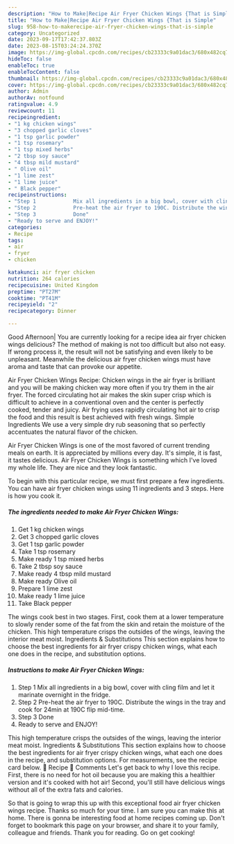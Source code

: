 ```yaml
---
description: "How to Make|Recipe Air Fryer Chicken Wings {That is Simple"
title: "How to Make|Recipe Air Fryer Chicken Wings {That is Simple"
slug: 958-how-to-makerecipe-air-fryer-chicken-wings-that-is-simple
category: Uncategorized
date: 2023-09-17T17:42:37.803Z
date: 2023-08-15T03:24:24.370Z
image: https://img-global.cpcdn.com/recipes/cb23333c9a01dac3/680x482cq70/air-fryer-chicken-wings-recipe-main-photo.jpg
hideToc: false
enableToc: true
enableTocContent: false
thumbnail: https://img-global.cpcdn.com/recipes/cb23333c9a01dac3/680x482cq70/air-fryer-chicken-wings-recipe-main-photo.jpg
cover: https://img-global.cpcdn.com/recipes/cb23333c9a01dac3/680x482cq70/air-fryer-chicken-wings-recipe-main-photo.jpg
author: Admin
authorAv: notfound
ratingvalue: 4.9
reviewcount: 11
recipeingredient:
- "1 kg chicken wings"
- "3 chopped garlic cloves"
- "1 tsp garlic powder"
- "1 tsp rosemary"
- "1 tsp mixed herbs"
- "2 tbsp soy sauce"
- "4 tbsp mild mustard"
- " Olive oil"
- "1 lime zest"
- "1 lime juice"
- " Black pepper"
recipeinstructions:
- "Step 1            Mix all ingredients in a big bowl, cover with cling film and let it marinate overnight in the fridge."
- "Step 2            Pre-heat the air fryer to 190C. Distribute the wings in the tray and cook for 24min at 190C flip mid-time."
- "Step 3            Done"
- "Ready to serve and ENJOY!"
categories:
- Recipe
tags:
- air
- fryer
- chicken

katakunci: air fryer chicken 
nutrition: 264 calories
recipecuisine: United Kingdom
preptime: "PT27M"
cooktime: "PT41M"
recipeyield: "2"
recipecategory: Dinner

---
```



Good Afternoon| You are currently looking for a recipe idea air fryer chicken wings delicious? The method of making is not too difficult but also not easy. If wrong process it, the result will not be satisfying and even likely to be unpleasant. Meanwhile the delicious air fryer chicken wings must have aroma and taste that can provoke our appetite.





Air Fryer Chicken Wings Recipe: Chicken wings in the air fryer is brilliant and you will be making chicken way more often if you try them in the air fryer. The forced circulating hot air makes the skin super crisp which is difficult to achieve in a conventional oven and the center is perfectly cooked, tender and juicy. Air frying uses rapidly circulating hot air to crisp the food and this result is best achieved with fresh wings. Simple Ingredients We use a very simple dry rub seasoning that so perfectly accentuates the natural flavor of the chicken.

Air Fryer Chicken Wings is one of the most favored of current trending meals on earth. It is appreciated by millions every day. It's simple, it is fast, it tastes delicious. Air Fryer Chicken Wings is something which I've loved my whole life. They are nice and they look fantastic.


To begin with this particular recipe, we must first prepare a few ingredients. You can have air fryer chicken wings using 11 ingredients and 3 steps. Here is how you cook it.

<!--inarticleads1-->

##### The ingredients needed to make Air Fryer Chicken Wings:

1. Get 1 kg chicken wings
1. Get 3 chopped garlic cloves
1. Get 1 tsp garlic powder
1. Take 1 tsp rosemary
1. Make ready 1 tsp mixed herbs
1. Take 2 tbsp soy sauce
1. Make ready 4 tbsp mild mustard
1. Make ready  Olive oil
1. Prepare 1 lime zest
1. Make ready 1 lime juice
1. Take  Black pepper


The wings cook best in two stages. First, cook them at a lower temperature to slowly render some of the fat from the skin and retain the moisture of the chicken. This high temperature crisps the outsides of the wings, leaving the interior meat moist. Ingredients &amp; Substitutions This section explains how to choose the best ingredients for air fryer crispy chicken wings, what each one does in the recipe, and substitution options. 

<!--inarticleads2-->

##### Instructions to make Air Fryer Chicken Wings:

1. Step 1            Mix all ingredients in a big bowl, cover with cling film and let it marinate overnight in the fridge.
1. Step 2            Pre-heat the air fryer to 190C. Distribute the wings in the tray and cook for 24min at 190C flip mid-time.
1. Step 3            Done
1. Ready to serve and ENJOY!

This high temperature crisps the outsides of the wings, leaving the interior meat moist. Ingredients &amp; Substitutions This section explains how to choose the best ingredients for air fryer crispy chicken wings, what each one does in the recipe, and substitution options. For measurements, see the recipe card below. 📖 Recipe 💬 Comments Let&#39;s get back to why I love this recipe. First, there is no need for hot oil because you are making this a healthier version and it&#39;s cooked with hot air! Second, you&#39;ll still have delicious wings without all of the extra fats and calories. 

So that is going to wrap this up with this exceptional food air fryer chicken wings recipe. Thanks so much for your time. I am sure you can make this at home. There is gonna be interesting food at home recipes coming up. Don't forget to bookmark this page on your browser, and share it to your family, colleague and friends. Thank you for reading. Go on get cooking!
